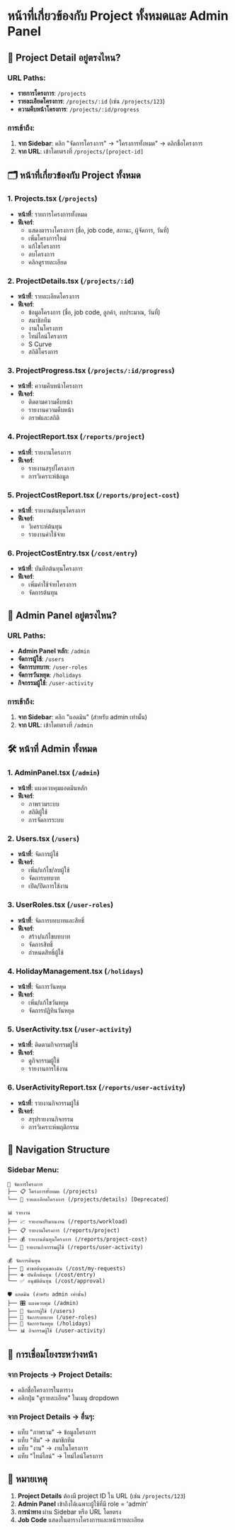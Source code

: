 # หน้าที่เกี่ยวข้องกับ Project ทั้งหมดและ Admin Panel

## 📍 Project Detail อยู่ตรงไหน?

### URL Paths:
- **รายการโครงการ**: `/projects`
- **รายละเอียดโครงการ**: `/projects/:id` (เช่น `/projects/123`)
- **ความคืบหน้าโครงการ**: `/projects/:id/progress`

### การเข้าถึง:
1. **จาก Sidebar**: คลิก "จัดการโครงการ" → "โครงการทั้งหมด" → คลิกชื่อโครงการ
2. **จาก URL**: เข้าโดยตรงที่ `/projects/[project-id]`

## 🗂️ หน้าที่เกี่ยวข้องกับ Project ทั้งหมด

### 1. **Projects.tsx** (`/projects`)
- **หน้าที่**: รายการโครงการทั้งหมด
- **ฟีเจอร์**: 
  - แสดงตารางโครงการ (ชื่อ, job code, สถานะ, ผู้จัดการ, วันที่)
  - เพิ่มโครงการใหม่
  - แก้ไขโครงการ
  - ลบโครงการ
  - คลิกดูรายละเอียด

### 2. **ProjectDetails.tsx** (`/projects/:id`)
- **หน้าที่**: รายละเอียดโครงการ
- **ฟีเจอร์**:
  - ข้อมูลโครงการ (ชื่อ, job code, ลูกค้า, งบประมาณ, วันที่)
  - สมาชิกทีม
  - งานในโครงการ
  - ไทม์ไลน์โครงการ
  - S Curve
  - สถิติโครงการ

### 3. **ProjectProgress.tsx** (`/projects/:id/progress`)
- **หน้าที่**: ความคืบหน้าโครงการ
- **ฟีเจอร์**:
  - ติดตามความคืบหน้า
  - รายงานความคืบหน้า
  - กราฟและสถิติ

### 4. **ProjectReport.tsx** (`/reports/project`)
- **หน้าที่**: รายงานโครงการ
- **ฟีเจอร์**:
  - รายงานสรุปโครงการ
  - การวิเคราะห์ข้อมูล

### 5. **ProjectCostReport.tsx** (`/reports/project-cost`)
- **หน้าที่**: รายงานต้นทุนโครงการ
- **ฟีเจอร์**:
  - วิเคราะห์ต้นทุน
  - รายงานค่าใช้จ่าย

### 6. **ProjectCostEntry.tsx** (`/cost/entry`)
- **หน้าที่**: บันทึกต้นทุนโครงการ
- **ฟีเจอร์**:
  - เพิ่มค่าใช้จ่ายโครงการ
  - จัดการต้นทุน

## 🔧 Admin Panel อยู่ตรงไหน?

### URL Paths:
- **Admin Panel หลัก**: `/admin`
- **จัดการผู้ใช้**: `/users`
- **จัดการบทบาท**: `/user-roles`
- **จัดการวันหยุด**: `/holidays`
- **กิจกรรมผู้ใช้**: `/user-activity`

### การเข้าถึง:
1. **จาก Sidebar**: คลิก "แอดมิน" (สำหรับ admin เท่านั้น)
2. **จาก URL**: เข้าโดยตรงที่ `/admin`

## 🛠️ หน้าที่ Admin ทั้งหมด

### 1. **AdminPanel.tsx** (`/admin`)
- **หน้าที่**: แผงควบคุมแอดมินหลัก
- **ฟีเจอร์**:
  - ภาพรวมระบบ
  - สถิติผู้ใช้
  - การจัดการระบบ

### 2. **Users.tsx** (`/users`)
- **หน้าที่**: จัดการผู้ใช้
- **ฟีเจอร์**:
  - เพิ่ม/แก้ไข/ลบผู้ใช้
  - จัดการบทบาท
  - เปิด/ปิดการใช้งาน

### 3. **UserRoles.tsx** (`/user-roles`)
- **หน้าที่**: จัดการบทบาทและสิทธิ์
- **ฟีเจอร์**:
  - สร้าง/แก้ไขบทบาท
  - จัดการสิทธิ์
  - กำหนดสิทธิ์ผู้ใช้

### 4. **HolidayManagement.tsx** (`/holidays`)
- **หน้าที่**: จัดการวันหยุด
- **ฟีเจอร์**:
  - เพิ่ม/แก้ไขวันหยุด
  - จัดการปฏิทินวันหยุด

### 5. **UserActivity.tsx** (`/user-activity`)
- **หน้าที่**: ติดตามกิจกรรมผู้ใช้
- **ฟีเจอร์**:
  - ดูกิจกรรมผู้ใช้
  - รายงานการใช้งาน

### 6. **UserActivityReport.tsx** (`/reports/user-activity`)
- **หน้าที่**: รายงานกิจกรรมผู้ใช้
- **ฟีเจอร์**:
  - สรุปรายงานกิจกรรม
  - การวิเคราะห์พฤติกรรม

## 🧭 Navigation Structure

### Sidebar Menu:
```
📁 จัดการโครงการ
├── 📋 โครงการทั้งหมด (/projects)
└── 📄 รายละเอียดโครงการ (/projects/details) [Deprecated]

📊 รายงาน
├── 📈 รายงานปริมาณงาน (/reports/workload)
├── 📋 รายงานโครงการ (/reports/project)
├── 💰 รายงานต้นทุนโครงการ (/reports/project-cost)
└── 👥 รายงานกิจกรรมผู้ใช้ (/reports/user-activity)

💰 จัดการต้นทุน
├── 📝 คำขอต้นทุนของฉัน (/cost/my-requests)
├── ➕ บันทึกต้นทุน (/cost/entry)
└── ✅ อนุมัติต้นทุน (/cost/approval)

🛡️ แอดมิน (สำหรับ admin เท่านั้น)
├── 🎛️ แผงควบคุม (/admin)
├── 👥 จัดการผู้ใช้ (/users)
├── 🔐 จัดการบทบาท (/user-roles)
├── 📅 จัดการวันหยุด (/holidays)
└── 📊 กิจกรรมผู้ใช้ (/user-activity)
```

## 🔗 การเชื่อมโยงระหว่างหน้า

### จาก Projects → Project Details:
- คลิกชื่อโครงการในตาราง
- คลิกปุ่ม "ดูรายละเอียด" ในเมนู dropdown

### จาก Project Details → อื่นๆ:
- แท็บ "ภาพรวม" → ข้อมูลโครงการ
- แท็บ "ทีม" → สมาชิกทีม
- แท็บ "งาน" → งานในโครงการ
- แท็บ "ไทม์ไลน์" → ไทม์ไลน์โครงการ

## 📝 หมายเหตุ

1. **Project Details** ต้องมี project ID ใน URL (เช่น `/projects/123`)
2. **Admin Panel** เข้าถึงได้เฉพาะผู้ใช้ที่มี role = 'admin'
3. **การนำทาง** ผ่าน Sidebar หรือ URL โดยตรง
4. **Job Code** แสดงในตารางโครงการและหน้ารายละเอียด 